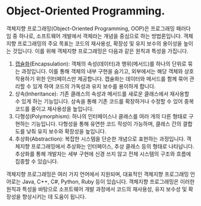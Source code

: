 <h1>Object-Oriented Programming.</h1>

객체지향 프로그래밍(Object-Oriented Programming, OOP)은 프로그래밍 패러다임 중 하나로, 소프트웨어 개발에서 객체라는 개념을 중심으로 하는 방법론입니다. 객체지향 프로그래밍의 주요 목표는 코드의 재사용성, 확장성 및 유지 보수의 용이성을 높이는 것입니다. 이를 위해 객체지향 프로그래밍은 다음과 같은 원칙과 특성을 가집니다.

1. [캡슐화](https://github.com/weird14446/Study/blob/main/Computer%20Science/Programming%20Language%20Theory/Programming%20Paradigm/Object-Oriented%20Programming/Encapsulation.md)(Encapsulation): 객체의 속성(데이터)과 행위(메서드)를 하나의 단위로 묶는 과정입니다. 이를 통해 객체의 내부 구현을 숨기고, 외부에서는 해당 객체와 상호작용하기 위한 인터페이스만 제공합니다. 캡슐화는 데이터와 메서드를 함께 묶어 관리할 수 있게 하여 코드의 가독성과 유지 보수를 용이하게 합니다.
2. 상속(Inheritance): 기존 클래스의 속성과 메서드를 새로운 클래스에서 재사용할 수 있게 하는 기능입니다. 상속을 통해 기존 코드를 확장하거나 수정할 수 있어 중복 코드를 줄이고 재사용성을 높입니다.
3. 다형성(Polymorphism): 하나의 인터페이스나 클래스를 여러 개의 다른 형태로 구현하는 기능입니다. 다형성을 통해 유연한 코드 작성이 가능하며, 클래스 간의 결합도를 낮춰 유지 보수와 확장성을 높입니다.
4. 추상화(Abstraction): 복잡한 시스템을 단순한 개념으로 표현하는 과정입니다. 객체지향 프로그래밍에서 추상화는 인터페이스, 추상 클래스 등의 형태로 나타납니다. 추상화를 통해 개발자는 세부 구현에 신경 쓰지 않고 전체 시스템의 구조와 흐름에 집중할 수 있습니다.

객체지향 프로그래밍은 여러 가지 언어에서 지원되며, 대표적인 객체지향 프로그래밍 언어로는 Java, C++, C#, Python, Ruby 등이 있습니다. 객체지향 프로그래밍은 이러한 원칙과 특성을 바탕으로 소프트웨어 개발 과정에서 코드의 재사용성, 유지 보수성 및 확장성을 향상시키는 데 도움이 됩니다.
